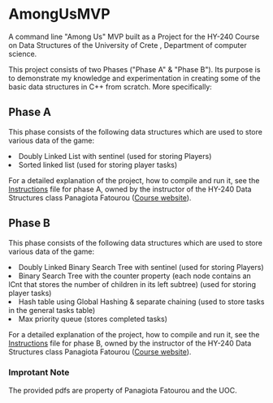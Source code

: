 # AmongUsMVP
A command line "Among Us" MVP built as a Project for the HY-240 Course on Data Structures of the University of Crete , Department of computer science.

This project consists of two Phases ("Phase A" & "Phase B"). Its purpose is to demonstrate my knowledge and experimentation in creating some of the basic data structures in C++ from scratch. More specifically:

## Phase A

This phase consists of the following data structures which are used to store various data of the game:

<li> Doubly Linked List with sentinel (used for storing Players) </li>
<li> Sorted linked list (used for storing player tasks) </li>

For a detailed explanation of the project, how to compile and run it, see the [Instructions](Phase%20A/phaseA_instructions.pdf) file for phase A, owned by the instructor of the HY-240 Data Structures class Panagiota Fatourou (<a href="https://www.csd.uoc.gr/~hy240/current/index.php">Course website</a>).


## Phase B

This phase consists of the following data structures which are used to store various data of the game:

<li> Doubly Linked Binary Search Tree with sentinel (used for storing Players) </li>
<li> Binary Search Tree with the counter property (each node contains an lCnt that stores the number of children in its left subtree) (used for storing player tasks) </li>
<li> Hash table using Global Hashing & separate chaining (used to store tasks in the general tasks table) </li>
<li> Max priority queue (stores completed tasks) </li>


For a detailed explanation of the project, how to compile and run it, see the [Instructions](Phase%20B/phaseB_instructions.pdf) file for phase B, owned by the instructor of the HY-240 Data Structures class Panagiota Fatourou (<a href="https://www.csd.uoc.gr/~hy240/current/index.php">Course website</a>).


### Improtant Note
The provided pdfs are property of Panagiota Fatourou and the UOC.
